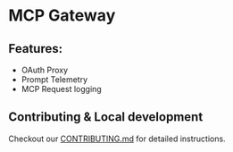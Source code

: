 # MCP Gateway

## Features:

- OAuth Proxy
- Prompt Telemetry
- MCP Request logging


## Contributing & Local development

Checkout our [CONTRIBUTING.md](./CONTRIBUTING.md) for detailed instructions.